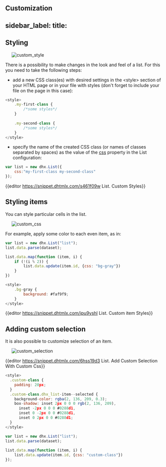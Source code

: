 Customization
---
sidebar_label: 
title: 
---          

Styling 
----------------

<img style="margin: 0px 0px 0px 20px; display: block;" src="list/custom_style.png" alt="custom_style"/>

There is a possibility to make changes in the look and feel of a list. For this you need to take the following steps:

- add a new CSS class(es) with desired settings in the &lt;style&gt; section of your HTML page or in your file with styles (don't forget to include your file on the page in this case):

~~~js
<style>
	.my-first-class {
		/*some styles*/
	}
    
    .my-second-class {
		/*some styles*/
	}
</style>
~~~

- specify the name of the created CSS class (or names of classes separated by spaces) as the value of the [css](list/api/list_css_config.md) property in the List configuration:

~~~js
var list = new dhx.List({ 
    css:"my-first-class my-second-class"
});
~~~

{{editor	https://snippet.dhtmlx.com/s461f09w	List. Custom Styles}}

Styling items
----------------

You can style particular cells in the list. 

<img style="margin: 0px 0px 0px 20px; display: block;" src="list/custom_css.png" alt="custom_css"/>

For example, apply some color to each even item, as in:

~~~js
var list = new dhx.List("list");
list.data.parse(dataset);

list.data.map(function (item, i) {
	if (!(i % 2)) {
		list.data.update(item.id, {css: "bg-gray"})
	}
})

<style>
	.bg-gray {
		background: #faf9f9;
	}
</style>
~~~


{{editor	https://snippet.dhtmlx.com/ipu9yshl	List. Custom item Styles}}

Adding custom selection
----------------------

It is also possible to customize selection of an item.

<img style="margin: 0px 0px 0px 20px; display: block;" src="list/custom_selection.png" alt="custom_selection"/>

{{editor	https://snippet.dhtmlx.com/6hss19d3	List. Add Custom Selection With Custom Css}}

~~~js
<style>
  .custom-class {
    padding: 20px;
  }
  .custom-class.dhx_list-item--selected {
    background-color: rgba(2, 136, 209, 0.3);
    box-shadow: inset 2px 0 0 0 rgb(2, 136, 209),
      inset -2px 0 0 0 #0288d1,
      inset 0 -2px 0 0 #0288d1,
      inset 0 2px 0 0 #0288d1;
  }
</style>

var list = new dhx.List("list");
list.data.parse(dataset);
 
list.data.map(function (item, i) {
	list.data.update(item.id, {css: "custom-class"})
});
~~~





